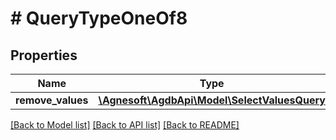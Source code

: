 # # QueryTypeOneOf8

## Properties

Name | Type | Description | Notes
------------ | ------------- | ------------- | -------------
**remove_values** | [**\Agnesoft\AgdbApi\Model\SelectValuesQuery**](SelectValuesQuery.md) |  |

[[Back to Model list]](../../README.md#models) [[Back to API list]](../../README.md#endpoints) [[Back to README]](../../README.md)
